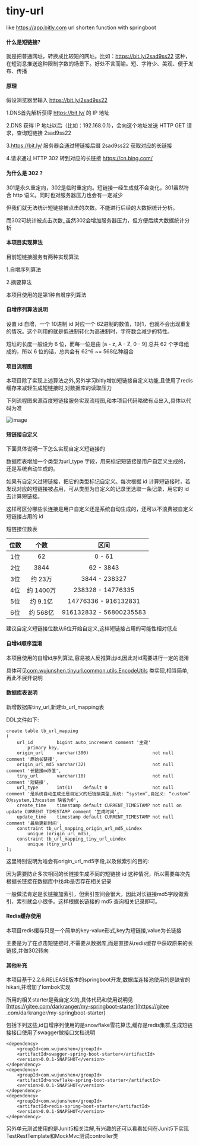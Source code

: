 # tiny-url
like https://app.bitly.com url shorten function with springboot

#### 什么是短链接?

就是把普通网址，转换成比较短的网址。比如：https://bit.ly/2sad9ss22 这种，在短消息推送这种限制字数的场景下。好处不言而喻。短、字符少、美观、便于发布、传播

#### 原理

假设浏览器里输入  https://bit.ly/2sad9ss22

1.DNS首先解析获得 https://bit.ly/ 的 IP 地址

2.DNS 获得 IP 地址以后（比如：192.168.0.1），会向这个地址发送 HTTP GET 请求，查询短链接 2sad9ss22

3.https://bit.ly/ 服务器会通过短链接后缀 2sad9ss22 获取对应的长链接

4.请求通过 HTTP 302 转到对应的长链接 https://cn.bing.com/

#### 为什么是 302 ?

301是永久重定向，302是临时重定向。短链接一经生成就不会变化，301虽然符合 http 语义。同时也对服务器压力也会有一定减少

但我们就无法统计短链接被点击的次数。不能进行后续的大数据统计分析。

而302可统计被点击次数,,虽然302会增加服务器压力，但方便后续大数据统计分析

#### 本项目实现算法
目前短链接服务有两种实现算法

1.自增序列算法 

2.摘要算法

本项目使用的是第1种自增序列算法

#### 自增序列算法说明

设置 id 自增，一个 10进制 id 对应一个 62进制的数值，1对1，也就不会出现重复的情况。这个利用的就是低进制转化为高进制时，字符数会减少的特性。

短址的长度一般设为 6 位，而每一位是由 [a - z, A - Z, 0 - 9] 总共 62 个字母组成的，所以 6 位的话，总共会有 62^6 ~= 568亿种组合

#### 项目流程图

本项目除了实现上述算法之外,另外学习bitly增加短链接自定义功能,且使用了redis缓存来减轻生成短链接时,对数据库的读取压力

下列流程图来源百度短链接服务实现流程图,和本项目代码略微有点出入,具体以代码为准

![image](https://github.com/wujunshen/tiny-url/blob/master/image/image2020-4-22_19-15-22.png)

#### 短链接自定义

下面具体说明一下怎么实现自定义短链接的

数据库表增加一个类型为url_type 字段，用来标记短链接是用户自定义生成的，还是系统自动生成的。

如果有自定义过短链接，把它的类型标记自定义。每次根据 id 计算短链接时，若发现对应的短链接被占用，可从类型为自定义的记录里选取一条记录，用它的 id 去计算短链接。

这样可区分哪些长连接是用户自定义还是系统自动生成的，还可以不浪费被自定义短链接占用的 id

短链接位数表

|位数         | 个数           | 区间 |
| :-------------: |:-------------:| :-----:|
| 1位     | 62 | 0 - 61 |
| 2位      | 3844      |   62 - 3843 |
| 3位 | 约 23万     |   3844 - 238327 |
| 4位     | 约 1400万 | 238328 - 14776335 |
| 5位      | 约 9.1亿      |   14776336 - 916132831 |
| 6位 | 约 568亿     |   916132832 - 56800235583 |

建议自定义短链接位数从6位开始自定义,这样短链接占用的可能性相对低点

#### 自增id顺序混淆

本项目使用的自增id序列算法,容易被人反推算出id,因此对id需要进行一定的混淆

具体可见[com.wujunshen.tinyurl.common.utils.EncodeUtils](https://github.com/wujunshen/tiny-url/blob/master/src/main/java/com/wujunshen/tinyurl/common/utils/EncodeUtils.java)
类实现,相当简单,再此不展开说明

#### 数据库表说明

新增数据库tiny_url,新建tb_url_mapping表

DDL文件如下:

````
create table tb_url_mapping
(
    url_id         bigint auto_increment comment '主键'
        primary key,
    origin_url     varchar(300)                        not null comment '原始长链接',
    origin_url_md5 varchar(32)                         not null comment '长链接md5值',
    tiny_url       varchar(10)                         not null comment '短链接',
    url_type       int(1)    default 0                 not null comment '是系统自动生成还是自定义的短链接类型,系统: “system”,自定义: “custom”
0为system,1为custom 缺省为0',
    create_time    timestamp default CURRENT_TIMESTAMP not null on update CURRENT_TIMESTAMP comment '生成时间',
    update_time    timestamp default CURRENT_TIMESTAMP not null comment '最后更新时间',
    constraint tb_url_mapping_origin_url_md5_uindex
        unique (origin_url_md5),
    constraint tb_url_mapping_tiny_url_uindex
        unique (tiny_url)
);
````

这里特别说明为啥会有origin_url_md5字段,以及做索引的目的:

因为需要防止多次相同的长链接生成不同的短链接 id 这种情况，所以需要每次先根据长链接在数据库中找db是否存在相关记录

一般做法肯定是长链接加索引，但索引空间会很大，因此对长链接md5字段做索引，索引就会小很多。这样根据长链接的 md5
查询相关记录即可。

#### Redis缓存使用

本项目redis缓存只是一个简单的key-value形式,key为短链接,value为长链接

主要是为了在点击短链接时,不需要从数据库,而是直接从redis缓存中获取原来的长链接,并做302转向

#### 其他补充

本项目基于2.2.6.RELEASE版本的springboot开发,数据库连接池使用的是缺省的hikari,并增加了lombok实现

所用的相关starter是我自定义的,具体代码和使用说明见[https://gitee.com/darkranger/my-springboot-starter](https://gitee
.com/darkranger/my-springboot-starter)

包括下列这些,id自增序列使用的是snowflake雪花算法,缓存是redis集群,生成短链接接口使用了swagger做接口文档说明

````
<dependency>
	<groupId>com.wujunshen</groupId>
	<artifactId>swagger-spring-boot-starter</artifactId>
	<version>0.0.1-SNAPSHOT</version>
</dependency>
<dependency>
	<groupId>com.wujunshen</groupId>
	<artifactId>snowflake-spring-boot-starter</artifactId>
	<version>0.0.1-SNAPSHOT</version>
</dependency>
<dependency>
	<groupId>com.wujunshen</groupId>
	<artifactId>redis-spring-boot-starter</artifactId>
	<version>0.0.1-SNAPSHOT</version>
</dependency>	    
````

另外单元测试使用的是Junit5相关注解,有兴趣的还可以看看如何在Junit5下实现TestRestTemplate和MockMvc测试controller类
